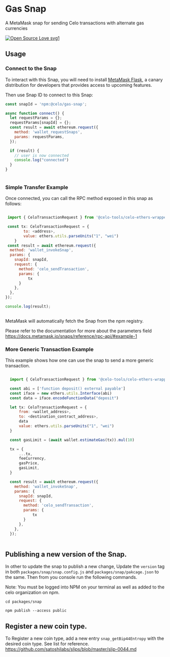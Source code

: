 # Gas Snap

A MetaMask snap for sending Celo transactions with alternate gas currencies

[![Open Source Love svg1](https://badges.frapsoft.com/os/v1/open-source.svg?v=103)](https://github.com/ellerbrock/open-source-badges/)

## Usage

### Connect to the Snap

To interact with this Snap, you will need to install [MetaMask Flask](https://metamask.io/flask/), a canary distribution for developers that provides access to upcoming features.

Then use Snap ID to connect to this Snap:

```javascript
const snapId = 'npm:@celo/gas-snap';

async function connect() {
  let requestParams = {};
  requestParams[snapId] = {};
  const result = await ethereum.request({
    method: 'wallet_requestSnaps',
    params: requestParams,
  });

  if (result) {
    // user is now connected
    console.log("connected")
  }
}
  
```

### Simple Transfer Example
Once connected, you can call the RPC method exposed in this snap as follows:

```javascript

 import { CeloTransactionRequest } from '@celo-tools/celo-ethers-wrapper';

 const tx: CeloTransactionRequest = {
        to: <address>,
        value: ethers.utils.parseUnits("1", "wei")
    }
 const result = await ethereum.request({
  method: 'wallet_invokeSnap',
  params: {
    snapId: snapId,
    request: {
      method: 'celo_sendTransaction',
      params: {
          tx
      }
    },
  },
});

console.log(result);
  
```
MetaMask will automatically fetch the Snap from the npm registry.

Please refer to the documentation for more about the parameters field https://docs.metamask.io/snaps/reference/rpc-api/#example-1

### More Generic Transaction Example
This example shows how one can use the snap to send a more generic transaction.

```javascript

  import { CeloTransactionRequest } from '@celo-tools/celo-ethers-wrapper';

  const abi = ['function deposit() external payable']
  const iface = new ethers.utils.Interface(abi)
  const data = iface.encodeFunctionData("deposit")

  let tx: CeloTransactionRequest = {
      from: <wallet_address>,
      to: <destination_contract_address>,
      data
      value: ethers.utils.parseUnits("1", "wei")
  }

  const gasLimit = (await wallet.estimateGas(tx)).mul(10)

  tx = {
      ...tx,
      feeCurrency,
      gasPrice,
      gasLimit,
  }

  const result = await ethereum.request({
    method: 'wallet_invokeSnap',
    params: {
      snapId: snapId,
      request: {
        method: 'celo_sendTransaction',
        params: {
            tx
        }
      },
    },
  });
  
```

## Publishing a new version of the Snap.

In other to update the snap to publish a new change, Update the `version` tag in both `packages/snap/snap.config.js` and `packages/snap/pakcage.json` to the same. Then from you console run the following commands. 

Note: You must be logged into NPM on your terminal as well as added to the celo organization on npm.

```
cd packages/snap

npm publish --access public
```

## Register a new coin type.
To Register a new coin type, add a new entry `snap_getBip44Entropy` with the desired coin type.
See list for reference.
https://github.com/satoshilabs/slips/blob/master/slip-0044.md
